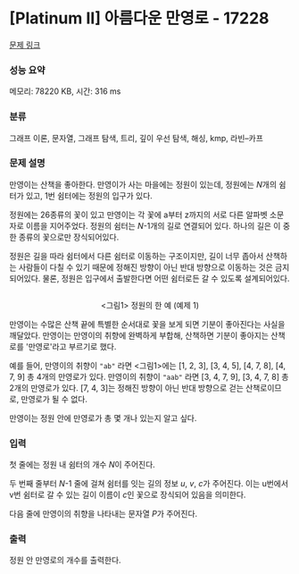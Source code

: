# [Platinum II] 아름다운 만영로 - 17228 

[문제 링크](https://www.acmicpc.net/problem/17228) 

### 성능 요약

메모리: 78220 KB, 시간: 316 ms

### 분류

그래프 이론, 문자열, 그래프 탐색, 트리, 깊이 우선 탐색, 해싱, kmp, 라빈–카프

### 문제 설명

<p>만영이는 산책을 좋아한다. 만영이가 사는 마을에는 정원이 있는데, 정원에는 <em>N</em>개의 쉼터가 있고, 1번 쉼터에는 정원의 입구가 있다.</p>

<p>정원에는 26종류의 꽃이 있고 만영이는 각 꽃에 a부터 z까지의 서로 다른 알파벳 소문자로 이름을 지어주었다. 정원의 쉼터는 <em>N</em>-1개의 길로 연결되어 있다. 하나의 길은 이 중 한 종류의 꽃으로만 장식되어있다.</p>

<p>정원은 길을 따라 쉼터에서 다른 쉼터로 이동하는 구조이지만, 길이 너무 좁아서 산책하는 사람들이 다칠 수 있기 때문에 정해진 방향이 아닌 반대 방향으로 이동하는 것은 금지되어있다. 물론, 정원은 입구에서 출발한다면 어떤 쉼터로든 갈 수 있도록 설계되어있다.</p>

<p style="text-align: center;"><img alt="" src="https://upload.acmicpc.net/74048e18-91b6-47af-a4b2-b9528bddeb93/-/preview/"></p>

<p style="text-align: center;"><그림1> 정원의 한 예 (예제 1)</p>

<p>만영이는 수많은 산책 끝에 특별한 순서대로 꽃을 보게 되면 기분이 좋아진다는 사실을 깨달았다. 만영이는 만영이의 취향에 완벽하게 부합해, 산책하면 기분이 좋아지는 산책로를 '만영로'라고 부르기로 했다.</p>

<p>예를 들어, 만영이의 취향이 <code>"ab"</code> 라면 <그림1>에는 [1, 2, 3], [3, 4, 5], [4, 7, 8], [4, 7, 9] 총 4개의 만영로가 있다. 만영이의 취향이 <code>"aab"</code> 라면 [3, 4, 7, 9], [3, 4, 7, 8] 총 2개의 만영로가 있다. [7, 4, 3]는 정해진 방향이 아닌 반대 방향으로 걷는 산책로이므로, 만영로가 될 수 없다.</p>

<p>만영이는 정원 안에 만영로가 총 몇 개나 있는지 알고 싶다.</p>

### 입력 

 <p>첫 줄에는 정원 내 쉼터의 개수 <em>N</em>이 주어진다.</p>

<p>두 번째 줄부터 <em>N</em>-1 줄에 걸쳐 쉼터를 잇는 길의 정보 <em>u</em>, <em>v</em>, <em>c</em>가 주어진다. 이는 u번에서 v번 쉼터로 갈 수 있는 길이 이름이 <em>c</em>인 꽃으로 장식되어 있음을 의미한다.</p>

<p>다음 줄에 만영이의 취향을 나타내는 문자열 <em>P</em>가 주어진다.</p>

### 출력 

 <p>정원 안 만영로의 개수를 출력한다.</p>

